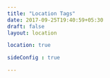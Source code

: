 ```yaml
---
title: "Location Tags"
date: 2017-09-25T19:40:59+05:30
draft: false
layout: location

location: true

sideConfig : true

---
```


